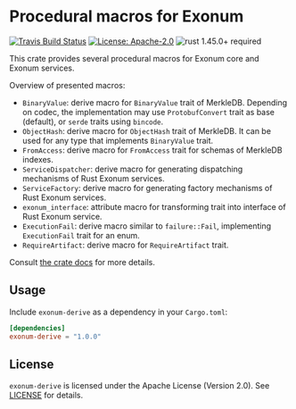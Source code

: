 # Procedural macros for Exonum

[![Travis Build Status](https://img.shields.io/travis/exonum/exonum/master.svg?label=Linux%20Build)](https://travis-ci.com/exonum/exonum)
[![License: Apache-2.0](https://img.shields.io/github/license/exonum/exonum.svg)](https://github.com/exonum/exonum/blob/master/LICENSE)
![rust 1.45.0+ required](https://img.shields.io/badge/rust-1.45.0+-blue.svg?label=Required%20Rust)

This crate provides several procedural macros for Exonum core and Exonum services.

Overview of presented macros:

- `BinaryValue`: derive macro for `BinaryValue` trait of MerkleDB.
  Depending on codec, the implementation may use `ProtobufConvert`
  trait as base (default), or `serde` traits using `bincode`.
- `ObjectHash`: derive macro for `ObjectHash` trait of MerkleDB.
  It can be used for any type that implements `BinaryValue` trait.
- `FromAccess`: derive macro for `FromAccess` trait for schemas of
  MerkleDB indexes.
- `ServiceDispatcher`: derive macro for generating dispatching mechanisms
  of Rust Exonum services.
- `ServiceFactory`: derive macro for generating factory mechanisms
  of Rust Exonum services.
- `exonum_interface`: attribute macro for transforming trait into interface
  of Rust Exonum service.
- `ExecutionFail`: derive macro similar to `failure::Fail`, implementing
  `ExecutionFail` trait for an enum.
- `RequireArtifact`: derive macro for `RequireArtifact` trait.

Consult [the crate docs](https://docs.rs/exonum-derive) for more details.

## Usage

Include `exonum-derive` as a dependency in your `Cargo.toml`:

```toml
[dependencies]
exonum-derive = "1.0.0"
```

## License

`exonum-derive` is licensed under the Apache License (Version 2.0).
See [LICENSE](LICENSE) for details.
